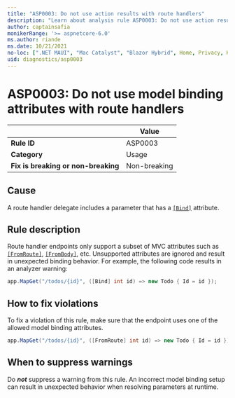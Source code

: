 ```yaml
---
title: "ASP0003: Do not use action results with route handlers"
description: "Learn about analysis rule ASP0003: Do not use action results with route handlers"
author: captainsafia
monikerRange: '>= aspnetcore-6.0'
ms.author: riande
ms.date: 10/21/2021
no-loc: [".NET MAUI", "Mac Catalyst", "Blazor Hybrid", Home, Privacy, Kestrel, appsettings.json, "ASP.NET Core Identity", cookie, Cookie, Blazor, "Blazor Server", "Blazor WebAssembly", "Identity", "Let's Encrypt", Razor, SignalR]
uid: diagnostics/asp0003
---
```

# ASP0003: Do not use model binding attributes with route handlers

| | Value |
|-|-|
| **Rule ID** |ASP0003|
| **Category** |Usage|
| **Fix is breaking or non-breaking** |Non-breaking|

## Cause

A route handler delegate includes a parameter that has a [`[Bind]`](xref:Microsoft.AspNetCore.Mvc.BindAttribute) attribute.

## Rule description

Route handler endpoints only support a subset of MVC attributes such as [`[FromRoute]`](xref:Microsoft.AspNetCore.Mvc.FromRouteAttribute), [`[FromBody]`](xref:Microsoft.AspNetCore.Mvc.FromBodyAttribute), etc. Unsupported attributes are ignored and result in unexpected binding behavior. For example, the following code results in an analyzer warning:

```csharp
app.MapGet("/todos/{id}", ([Bind] int id) => new Todo { Id = id });
```

## How to fix violations

To fix a violation of this rule, make sure that the endpoint uses one of the allowed model binding attributes.

```csharp
app.MapGet("/todos/{id}", ([FromRoute] int id) => new Todo { Id = id });
```

## When to suppress warnings

Do ***not*** suppress a warning from this rule. An incorrect model binding setup can result in unexpected behavior when resolving parameters at runtime.
